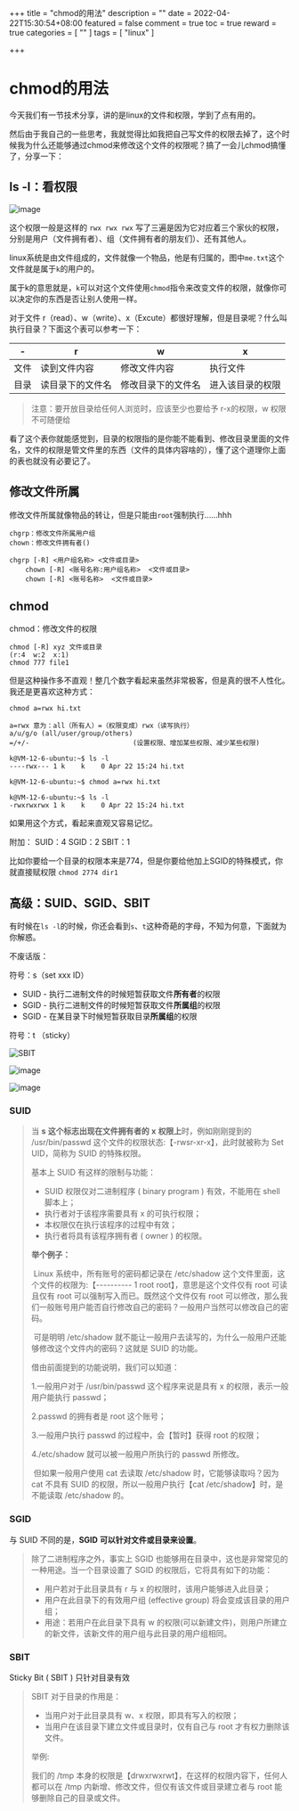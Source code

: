 +++
title = "chmod的用法"
description = ""
date = 2022-04-22T15:30:54+08:00
featured = false
comment = true
toc = true
reward = true
categories = [
  ""
]
tags = [
  "linux"
]

+++

# chmod的用法

今天我们有一节技术分享，讲的是linux的文件和权限，学到了点有用的。

然后由于我自己的一些思考，我就觉得比如我把自己写文件的权限去掉了，这个时候我为什么还能够通过chmod来修改这个文件的权限呢？搞了一会儿chmod搞懂了，分享一下：

## ls -l：看权限

![image](https://tva1.sinaimg.cn/large/006rgJELly1h1ijxlim8tj30r30c8gp2.jpg)

这个权限一般是这样的 `rwx rwx rwx` 写了三遍是因为它对应着三个家伙的权限，分别是用户（文件拥有者）、组（文件拥有者的朋友们）、还有其他人。

linux系统是由文件组成的，文件就像一个物品，他是有归属的，图中`me.txt`这个文件就是属于`k`的用户的。

属于k的意思就是，`k`可以对这个文件使用`chmod`指令来改变文件的权限，就像你可以决定你的东西是否让别人使用一样。

对于文件 r（read）、w（write）、x（Excute）都很好理解，但是目录呢？什么叫执行目录？下面这个表可以参考一下：

| **-** | **r**            | **w**              | **x**            |
| ----- | ---------------- | ------------------ | ---------------- |
| 文件  | 读到文件内容     | 修改文件内容       | 执行文件         |
| 目录  | 读目录下的文件名 | 修改目录下的文件名 | 进入该目录的权限 |

> 注意：要开放目录给任何人浏览时，应该至少也要给予 r-x的权限，w 权限不可随便给

看了这个表你就能感觉到，目录的权限指的是你能不能看到、修改目录里面的文件名，文件的权限是管文件里的东西（文件的具体内容啥的），懂了这个道理你上面的表也就没有必要记了。

## 修改文件所属 

修改文件所属就像物品的转让，但是只能由`root`强制执行……hhh

```
chgrp：修改文件所属用户组
chown：修改文件拥有者()

chgrp [-R] <用户组名称> <文件或目录>
	chown [-R] <账号名称:用户组名称>  <文件或目录>
	chown [-R] <账号名称>  <文件或目录>
```

## chmod

chmod：修改文件的权限

```
chmod [-R] xyz 文件或目录
(r:4  w:2  x:1)
chmod 777 file1
```

但是这种操作多不直观！整几个数字看起来虽然非常极客，但是真的很不人性化。我还是更喜欢这种方式：

```
chmod a=rwx hi.txt 

a=rwx 意为：all（所有人）=（权限变成）rwx（读写执行）
a/u/g/o (all/user/group/others)
=/+/-						   (设置权限、增加某些权限、减少某些权限)
```

```
k@VM-12-6-ubuntu:~$ ls -l
----rwx--- 1 k    k    0 Apr 22 15:24 hi.txt

k@VM-12-6-ubuntu:~$ chmod a=rwx hi.txt 

k@VM-12-6-ubuntu:~$ ls -l
-rwxrwxrwx 1 k    k    0 Apr 22 15:24 hi.txt
```

如果用这个方式，看起来直观又容易记忆。

附加： SUID：4   SGID：2   SBIT：1

比如你要给一个目录的权限本来是774，但是你要给他加上SGID的特殊模式，你就直接赋权限 `chmod 2774 dir1`

## 高级：SUID、SGID、SBIT

有时候在`ls -l`的时候，你还会看到`s`、`t`这种奇葩的字母，不知为何意，下面就为你解惑。

不废话版：

符号：s（set xxx ID）

- SUID - 执行二进制文件的时候短暂获取文件**所有者**的权限
- SGID - 执行二进制文件的时候短暂获取文件**所属组**的权限
- SGID - 在某目录下时候短暂获取目录**所属组**的权限

符号：t （sticky）

![SBIT](https://tva4.sinaimg.cn/large/006rgJELgy1h1ilajxmd0j30n403e3zt.jpg)

![image](https://tva3.sinaimg.cn/large/006rgJELgy1h1illlnlslj30rb03775m.jpg)

![image](https://tvax1.sinaimg.cn/large/006rgJELgy1h1ilhuem4sj30t902ot9k.jpg)

### SUID 

>    当 **s** **这个标志出现在文件拥有者的** **x** **权限上**时，例如刚刚提到的 /usr/bin/passwd 这个文件的权限状态:【-rwsr-xr-x】，此时就被称为 Set UID，简称为 SUID 的特殊权限。
>
> 基本上 SUID 有这样的限制与功能：
>
> - SUID 权限仅对二进制程序 ( binary program ) 有效，不能用在 shell 脚本上；
> - 执行者对于该程序需要具有 x 的可执行权限；
> - 本权限仅在执行该程序的过程中有效；
> - 执行者将具有该程序拥有者 ( owner ) 的权限。
>
> **举个例子：**
>
> ​     Linux 系统中，所有账号的密码都记录在 /etc/shadow 这个文件里面，这个文件的权限为:【---------- 1 root root】，意思是这个文件仅有 root 可读且仅有 root 可以强制写入而已。既然这个文件仅有 root 可以修改，那么我们一般账号用户能否自行修改自己的密码？一般用户当然可以修改自己的密码。
>
> ​    可是明明 /etc/shadow 就不能让一般用户去读写的，为什么一般用户还能够修改这个文件内的密码？这就是 SUID 的功能。
>
> 借由前面提到的功能说明，我们可以知道：
>
> 1.一般用户对于 /usr/bin/passwd 这个程序来说是具有 x 的权限，表示一般用户能执行 passwd；
>
> 2.passwd 的拥有者是 root 这个账号；
>
> 3.一般用户执行 passwd 的过程中，会【暂时】获得 root 的权限；
>
> 4./etc/shadow 就可以被一般用户所执行的 passwd 所修改。
>
> 
>
> ​    但如果一般用户使用 cat 去读取 /etc/shadow 时，它能够读取吗？因为 cat 不具有 SUID 的权限，所以一般用户执行【cat /etc/shadow】时，是不能读取 /etc/shadow 的。

### **SGID**

与 SUID 不同的是，**SGID** **可以针对文件或目录来设置**。

> 除了二进制程序之外，事实上 SGID 也能够用在目录中，这也是非常常见的一种用途。当一个目录设置了 SGID 的权限后，它将具有如下的功能：
>
> - 用户若对于此目录具有 r 与 x 的权限时，该用户能够进入此目录；
> - 用户在此目录下的有效用户组 (effective group) 将会变成该目录的用户组；
> - 用途：若用户在此目录下具有 w 的权限(可以新建文件)，则用户所建立的新文件，该新文件的用户组与此目录的用户组相同。

### **SBIT**

Sticky Bit ( SBIT ) 只针对目录有效

> SBIT 对于目录的作用是：
>
> - 当用户对于此目录具有 w、x 权限，即具有写入的权限；
> - 当用户在该目录下建立文件或目录时，仅有自己与 root 才有权力删除该文件。
>
> 举例:
>
> 我们的 /tmp 本身的权限是【drwxrwxrwt】，在这样的权限内容下，任何人都可以在 /tmp 内新增、修改文件，但仅有该文件或目录建立者与 root 能够删除自己的目录或文件。
